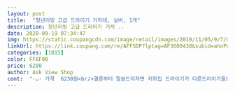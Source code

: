 ```yaml
---
layout: post 
title:  "청년리빙 고급 드라이기 거치대, 실버, 1개" 
description: 청년리빙 고급 드라이기 거치 ..
date: 2020-09-19 07:34:47 
img: https://static.coupangcdn.com/image/retail/images/2019/11/05/9/7/d32d2f81-0051-4bbc-a63f-693b676d5e08.jpg 
linkUrl: https://link.coupang.com/re/AFFSDP?lptag=AF3600438&subid=ahnPublicAsk&pageKey=330912026&itemId=1057460549&vendorItemId=5531579511&traceid=V0-113-a05895ec3b7a978e 
categories: [1015] 
color: FF6F00 
price: 6200 
author: Ask View Shop 
cont:  "·ᴗ· 가격  6230원<br/>결론부터 말씀드리자면 저희집 드라이기가 다른드라이기들보다 좀 더 크고 무게가있는편인데<br/>고마우신분 ㅎㅎ 도움 눌렸습니다 ㅋ<br/>그냥 화장실 선반에 올려놓고 사용하다가 물청소하면서 드라이기에 물 뿌릴뻔해서<br/>다2소를 가도 전부 작은 드라이기 거치대만 팔아서 어디 걸어놓지도 못하고<br/>드라이기 자체도 크고 무거운 제품이라 ㅜ ㅜ<br/>떨어지거나 불편한 점 있음, 바로 후기 교정 들어가겠습니다.<br/><br/>떨어지면 상품평 수정해야겠어요 ㅎ<br/>묵직해서 금방 떨어질까봐<br/>뭔가 뿌듯하네요 ㅅㅅ<br/>붙였어요 그리고 하루지나서 드라이기 걸었는데 진짜 잘걸려있네요 ㅎㅎ<br/>손으로 잡고 흔들어도 딱 붙어서 안흔들릴정도.<br/>.<br/><br/>아 그리고 드라이기 걸리는부분에 실리콘 처리돼있어서 드라이기 기스도 안나요<br/>압착식 2년간 잘썼는데 같은거 사려다 이게 심플하고 드라이가 회전하지않고 벽에 밀착식으로 고정되는거 보고 선택했어요<br/>얼마나 오래 갈지는 궁금하네요<br/>이 좋은 3m 스티커 사용하시니 그런가봐용<br/>이상태로 2년이상 사용되면 가성비갑이겠어요<br/>이제 드라이기 선반에 올려놨다가 실수로 떨어뜨릴일도없고 , 선반에 물청소해도돼서<br/>일단  지금은 너무 맘에 드는데<br/>저랑같은 회사 드라이기 쓰시는분 상품평 참고했어요<br/>정말 튼튼하게 잘붙어있어요<br/>제품 자체가 묵직해서 걱정했는데 접착부분 드라이기로 달궈붙였다는 글보고 같은 방법으로 했는데 잘붙었어요<br/>쿠팡에 검색해보고 주문했어요 ̀ᴗ̀<br/>튼튼하고 고급지네요.<br/><br/>혼신의 힘으로 밀어 붙였습니다.<br/><br/>화장실도 깔끔해지고 가격도 착하고 너무 만족입니다!<br/>화장실은 늘 습해서 잘 떨어질까봐 저도 다른분 말씀대로 드라이기로 뜨거운바람 한참 쐬고<br/>" 
---
```

